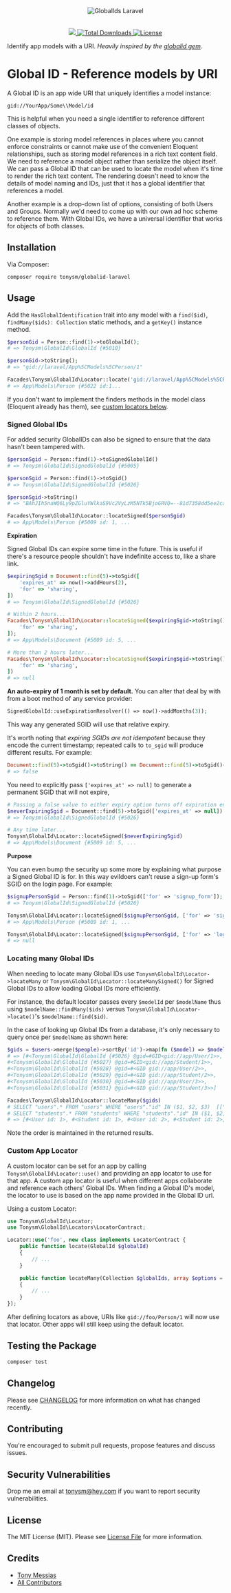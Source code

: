 <p align="center" style="margin-top: 2rem; margin-bottom: 2rem;"><img src="/art/globalids-laravel-logo.svg" alt="GlobalIds Laravel" /></p>

<p align="center">
    <a href="https://github.com/tonysm/globalid-laravel/workflows/run-tests/badge.svg">
        <img src="https://img.shields.io/github/workflow/status/tonysm/globalid-laravel/run-tests?label=tests" />
    </a>
    <a href="https://packagist.org/packages/tonysm/globalid-laravel">
        <img src="https://img.shields.io/packagist/dt/tonysm/globalid-laravel" alt="Total Downloads">
    </a>
    <a href="https://packagist.org/packages/tonysm/globalid-laravel">
        <img src="https://img.shields.io/github/license/tonysm/globalid-laravel" alt="License">
    </a>
</p>

Identify app models with a URI. _Heavily inspired by the [globalid gem](https://github.com/rails/globalid)_.

# Global ID - Reference models by URI

A Global ID is an app wide URI that uniquely identifies a model instance:

```
gid://YourApp/Some\\Model/id
```

This is helpful when you need a single identifier to reference different classes of objects.

One example is storing model references in places where you cannot enforce constraints or cannot make use of the convenient Eloquent relationships, such as storing model references in a rich text content field. We need to reference a model object rather than serialize the object itself. We can pass a Global ID that can be used to locate the model when it's time to render the rich text content. The rendering doesn't need to know the details of model naming and IDs, just that it has a global identifier that references a model.

Another example is a drop-down list of options, consisting of both Users and Groups. Normally we'd need to come up with our own ad hoc scheme to reference them. With Global IDs, we have a universal identifier that works for objects of both classes.

## Installation

Via Composer:

```
composer require tonysm/globalid-laravel
```

## Usage

Add the `HasGlobalIdentification` trait into any model with a `find($id)`, `findMany($ids): Collection` static methods, and a `getKey()` instance method.

```php
$personGid = Person::find(1)->toGlobalId();
# => Tonysm\GlobalId\GlobalId {#5010}

$personGid->toString();
# => "gid://laravel/App%5CModels%5CPerson/1"

Facades\Tonysm\GlobalId\Locator::locate('gid://laravel/App%5CModels%5CPerson/1')
# => App\Models\Person {#5022 id:1...
```

If you don't want to implement the finders methods in the model class (Eloquent already has them), see [custom locators below](#custom-locators).

### Signed Global IDs

For added security GlobalIDs can also be signed to ensure that the data hasn't been tampered with.

```php
$personSgid = Person::find(1)->toSignedGlobalId()
# => Tonysm\GlobalId\SignedGlobalId {#5005}

$personSgid = Person::find(1)->toSgid()
# => Tonysm\GlobalId\SignedGlobalId {#5026}

$personSgid->toString()
# => "BAhJIh5naWQ6Ly9pZGluYWlkaS9Vc2VyLzM5NTk5BjoGRVQ=--81d7358dd5ee2ca33189bb404592df5e8d11420e"

Facades\Tonysm\GlobalId\Locator::locateSigned($personSgid)
# => App\Models\Person {#5009 id: 1, ...
```

**Expiration**

Signed Global IDs can expire some time in the future. This is useful if there's a resource people shouldn't have indefinite access to, like a share link.

```ruby
$expiringSgid = Document::find(5)->toSgid([
    'expires_at' => now()->addHours(2),
    'for' => 'sharing',
])
# => Tonysm\GlobalId\SignedGlobalId {#5026}

# Within 2 hours...
Facades\Tonysm\GlobalId\Locator::locateSigned($expiringSgid->toString(), [
    'for' => 'sharing',
]);
# => App\Models\Document {#5009 id: 5, ...

# More than 2 hours later...
Facades\Tonysm\GlobalId\Locator::locateSigned($expiringSgid->toString(), [
    'for' => 'sharing',
])
# => null
```

**An auto-expiry of 1 month is set by default.** You can alter that deal by with from a boot method of any service provider:

```php
SignedGlobalId::useExpirationResolver(() => now()->addMonths(3));
```

This way any generated SGID will use that relative expiry.

It's worth noting that _expiring SGIDs are not idempotent_ because they encode the current timestamp; repeated calls to `to_sgid` will produce different results. For example:

```ruby
Document::find(5)->toSgid()->toString() == Document::find(5)->toSgid()->toString()
# => false
```

You need to explicitly pass `['expires_at' => null]` to generate a permanent SGID that will not expire,

```php
# Passing a false value to either expiry option turns off expiration entirely.
$neverExpiringSgid = Document::find(5)->toSgid(['expires_at' => null])
# => Tonysm\GlobalId\SignedGlobalId {#5026}

# Any time later...
Tonysm\GlobalId\Locator::locateSigned($neverExpiringSgid)
# => App\Models\Document {#5009 id: 5, ...
```

**Purpose**

You can even bump the security up some more by explaining what purpose a Signed Global ID is for. In this way evildoers can't reuse a sign-up form's SGID on the login page. For example:

```php
$signupPersonSgid = Person::find(1)->toSgid(['for' => 'signup_form']);
# => Tonysm\GlobalId\SignedGlobalId {#5026}

Tonysm\GlobalId\Locator::locateSigned($signupPersonSgid, ['for' => 'signup_form'])
# => App\Models\Person {#5009 id: 1, ...

Tonysm\GlobalId\Locator::locateSigned($signupPersonSgid, ['for' => 'login'])
# => null
```

### Locating many Global IDs

When needing to locate many Global IDs use `Tonysm\GlobalId\Locator->locateMany` or `Tonysm\GlobalId\Locator::locateManySigned()` for Signed Global IDs to allow loading Global IDs more efficiently.

For instance, the default locator passes every `$modelId` per `$modelName` thus using `$modelName::findMany($ids)` versus `Tonysm\GlobalId\Locator->locate()`'s `$modelName::find($id)`.

In the case of looking up Global IDs from a database, it's only necessary to query once per `$modelName` as shown here:

```php
$gids = $users->merge($people)->sortBy('id')->map(fn ($model) => $model->toGlobalId())
# => [#<Tonysm\GlobalId\GlobalId {#5026} @gid=#GID<gid://app/User/1>>,
#<Tonysm\GlobalId\GlobalId {#5027} @gid=#GID<gid://app/Student/1>>,
#<Tonysm\GlobalId\GlobalId {#5028} @gid=#<GID gid://app/User/2>>,
#<Tonysm\GlobalId\GlobalId {#5029} @gid=#<GID gid://app/Student/2>>,
#<Tonysm\GlobalId\GlobalId {#5030} @gid=#<GID gid://app/User/3>>,
#<Tonysm\GlobalId\GlobalId {#5031} @gid=#<GID gid://app/Student/3>>]

Facades\Tonysm\GlobalId\Locator::locateMany($gids)
# SELECT "users".* FROM "users" WHERE "users"."id" IN ($1, $2, $3)  [["id", 1], ["id", 2], ["id", 3]]
# SELECT "students".* FROM "students" WHERE "students"."id" IN ($1, $2, $3)  [["id", 1], ["id", 2], ["id", 3]]
# => [#<User id: 1>, #<Student id: 1>, #<User id: 2>, #<Student id: 2>, #<User id: 3>, #<Student id: 3>]
```

Note the order is maintained in the returned results.

### Custom App Locator
<a name="custom-locators"></a>

A custom locator can be set for an app by calling `Tonysm\GlobalId\Locator::use()` and providing an app locator to use for that app. A custom app locator is useful when different apps collaborate and reference each others' Global IDs. When finding a Global ID's model, the locator to use is based on the app name provided in the Global ID url.

Using a custom Locator:

```php
use Tonysm\GlobalId\Locator;
use Tonysm\GlobalId\Locators\LocatorContract;

Locator::use('foo', new class implements LocatorContract {
    public function locate(GlobalId $globalId)
    {
        // ...
    }

    public function locateMany(Collection $globalIds, array $options = []): Collection
    {
        // ...
    }
});
```

After defining locators as above, URIs like `gid://foo/Person/1` will now use that locator. Other apps will still keep using the default locator.

## Testing the Package

```bash
composer test
```

## Changelog

Please see [CHANGELOG](CHANGELOG.md) for more information on what has changed recently.

## Contributing

You're encouraged to submit pull requests, propose features and discuss issues.

## Security Vulnerabilities

Drop me an email at [tonysm@hey.com](mailto:tonysm@hey.com?subject=Security%20Vulnerability) if you want to report
security vulnerabilities.

## License

The MIT License (MIT). Please see [License File](LICENSE.md) for more information.

## Credits

- [Tony Messias](https://github.com/tonysm)
- [All Contributors](./CONTRIBUTORS.md)
